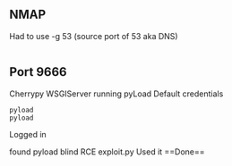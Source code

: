 
## NMAP

Had to use -g 53 (source port of 53 aka DNS)

```nmap-portscan-change-source-port
```

## Port 9666

Cherrypy WSGIServer running pyLoad
Default credentials

```pyload-default
pyload
pyload
```

Logged in

found pyload blind RCE exploit.py
Used it
==Done==

